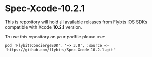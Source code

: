 # Spec-Xcode-10.2.1

This is repository will hold all available releases from Flybits iOS SDKs compatible with Xcode **10.2.1** version.

To use this repository on your podfile please use:

`pod 'FlybitsConciergeSDK', '~> 3.0', :source => 'https://github.com/flybits/Spec-Xcode-10.2.1.git'`
